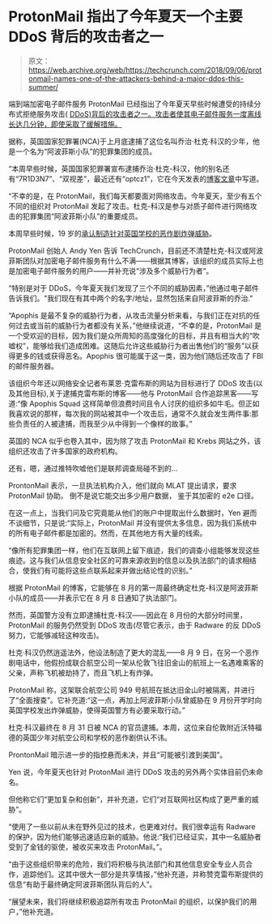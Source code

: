 # ProtonMail 指出了今年夏天一个主要 DDoS 背后的攻击者之一

> 原文：<https://web.archive.org/web/https://techcrunch.com/2018/09/06/protonmail-names-one-of-the-attackers-behind-a-major-ddos-this-summer/>

端到端加密电子邮件服务 ProtonMail 已经指出了今年夏天早些时候遭受的持续分布式拒绝服务攻击( [DDoS)背后的攻击者之一。攻击者使其电子邮件服务一度离线长达几分钟，即使采取了缓解措施。](https://web.archive.org/web/20230318164232/https://techcrunch.com/2018/06/27/protonmail-suffers-ddos-attack-that-takes-its-email-service-down-for-minutes/)

据称，英国国家犯罪署(NCA)于上月底逮捕了这位名叫乔治·杜克·科汉的少年，他是一个名为“阿波菲斯小队”的犯罪集团的成员。

“本周早些时候，英国国家犯罪署宣布逮捕乔治·杜克-科汉，他的别名还有“7R1D3N7”、“双视差”，最近还有“optcz1”，它在今天发表的[博客文章](https://web.archive.org/web/20230318164232/https://protonmail.com/blog/apophis-squad-arrest/)中写道。

“不幸的是，在 ProtonMail，我们每天都要面对网络攻击。今年夏天，至少有五个不同的组织对 ProtonMail 发起了攻击。杜克-科汉是参与对质子邮件进行网络攻击的犯罪集团“阿波菲斯小队”的重要成员。

本周早些时候，19 岁的[承认制造针对英国学校的恶作剧炸弹威胁](https://web.archive.org/web/20230318164232/https://www.bbc.co.uk/news/uk-england-beds-bucks-herts-45412614)。

ProtonMail 创始人 Andy Yen 告诉 TechCrunch，目前还不清楚杜克-科汉或阿波菲斯团队对加密电子邮件服务有什么不满——根据其博客，该组织的成员实际上也是加密电子邮件服务的用户——并补充说“涉及多个威胁行为者”。

“特别是对于 DDoS，今年夏天我们发现了三个不同的威胁因素，”他通过电子邮件告诉我们。"我们现在有其中两个的名字/地址，显然包括来自阿波菲斯的乔治."

“Apophis 是最不复杂的威胁行为者，从攻击流量分析来看，与我们正在对抗的任何过去或当前的威胁行为者都没有关系，”他继续说道，“不幸的是，ProtonMail 是一个受欢迎的目标，因为我们是众所周知的高度强化的目标，并且有相当大的“吹嘘权”，能够给我们造成困难。这随后允许这些威胁行为者出售他们的“服务”以获得更多的钱或获得恶名。Apophis 很可能属于这一类，因为他们随后还攻击了 FBI 的邮件服务器。

该组织今年还以网络安全记者布莱恩·克雷布斯的网站为目标进行了 DDoS 攻击(以及其他目标),关于逮捕克雷布斯的博客——他与 ProtonMail 合作追踪黑客——写道:“像 Apophis Squad 这样简单但浪费时间且令人讨厌的组织多如牛毛。但正如我喜欢说的那样，每次我的网站被其中一个攻击后，通常不久就会发生两件事:那些负责任的人被逮捕，而我至少从中得到一个像样的故事。”

英国的 NCA 似乎也卷入其中，因为除了攻击 ProtonMail 和 Krebs 网站之外，该组织还攻击了许多国家的政府机构。

还有，嗯，通过推特吹嘘他们是联邦调查局碰不到的…

ProntonMail 表示，一旦执法机构介入，他们就向 MLAT 提出请求，要求 ProtonMail 协助。 倒不是说它能交出多少用户数据， 鉴于其加密的 e2e 口径。

在这一点上，当我们问及它究竟能从他们的账户中提取出什么数据时，Yen 避而不谈细节，只是说:“实际上，ProtonMail 并没有提供太多信息，因为我们系统中的所有电子邮件都是加密的。然而，在其他地方有大量的线索。

“像所有犯罪集团一样，他们在互联网上留下痕迹，我们的调查小组能够发现这些痕迹。这与我们从信息安全社区的可靠来源收到的信息以及执法部门的请求相结合，使我们有可能将这些点联系起来并做出结论性的识别。”

根据 ProtonMail 的博客，它能够在 8 月的第一周最终确定杜克-科汉是阿波菲斯小队的成员——并表示它在 8 月 8 日通知了执法部门。

然而，英国警方没有立即逮捕杜克-科汉——因此在 8 月份的大部分时间里，ProtonMail 的服务仍然受到 DDoS 攻击(尽管它表示，由于 Radware 的反 DDoS 努力，它能够减轻这种攻击)。

杜克·科汉仍然逍遥法外，他设法制造了更大的混乱——8 月 9 日，在另一个恶作剧电话中，他假扮成联合航空公司一架从伦敦飞往旧金山的航班上一名遇难乘客的父亲，声称飞机被劫持了，而且飞机上有炸弹。

ProtonMail 称，这架联合航空公司 949 号航班在抵达旧金山时被隔离，并进行了“全面搜查”。它补充道:“这一点，再加上阿波菲斯小队曾威胁在 9 月份开学时向英国学校发出炸弹威胁，使得英国警方有必要采取行动。”

杜克·科汉最终在 8 月 31 日被 NCA 的官员逮捕。本周，这位来自伦敦附近沃特福德的英国少年对航空公司和学校的恶作剧供认不讳。

ProntonMail 暗示进一步的指控悬而未决，并且“可能被引渡到美国”。

Yen 说，今年夏天也针对 ProtonMail 进行 DDoS 攻击的另外两个实体目前仍未命名。

但他称它们“更加复杂和创新”，并补充道，它们“对互联网社区构成了更严重的威胁”。

“使用了一些以前从未在野外见过的技术，也更难对付。我们很幸运有 Radware 的保护，因为他们能够迅速适应新的威胁。他说:“我们已经证实，其中一名威胁者受到了金钱的驱使，被收买来攻击 ProtonMail。”。

“由于这些组织带来的危险，我们将积极与执法部门和其他信息安全专业人员合作，追踪他们。这其中很大一部分是共享情报，”他补充道，并称赞克雷布斯提供的信息“有助于最终确定阿波菲斯团队背后的人”。

“展望未来，我们将继续积极追踪所有攻击 ProtonMail 的组织，以保护我们的用户，”他补充道。
